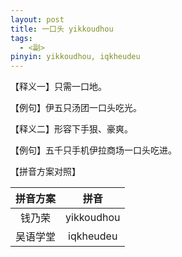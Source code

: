 ```yaml
---
layout: post
title: 一口头 yikkoudhou
tags:
  - <副>
pinyin: yikkoudhou, iqkheudeu
---
```


【释义一】只需一口地。                                

【例句】伊五只汤团一口头吃光。                          

【释义二】形容下手狠、豪爽。            

【例句】五千只手机伊拉商场一口头吃进。                

【拼音方案对照】          

| 拼音方案 | 拼音 |             
| :---: | :---: |                 
| 钱乃荣 | yikkoudhou |                 
| 吴语学堂 | iqkheudeu |                 
